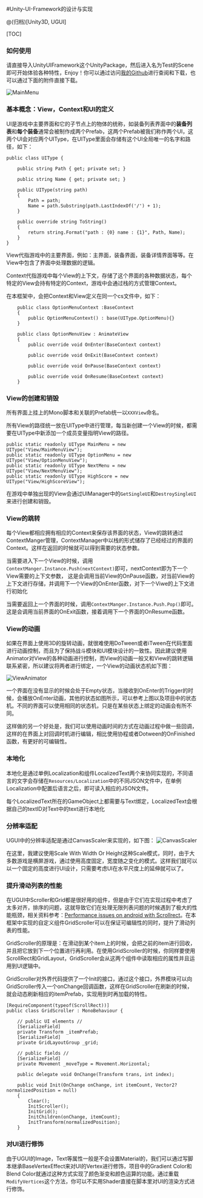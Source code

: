 #Unity-UI-Framework的设计与实现

@(归档)[Unity3D, UGUI]

[TOC]

### 如何使用

请直接导入UnityUIFramework这个UnityPackage，然后进入名为Test的Scene即可开始体验各种特性，Enjoy！你可以通过访问[我的Github](https://github.com/MrNerverDie/Unity-UI-Framework)进行查阅和下载，也可以通过下面的附件直接下载。

![MainMenu](http://images2015.cnblogs.com/blog/447331/201509/447331-20150913161748965-843856388.png)

### 基本概念：View，Context和UI的定义

UI是游戏中主要界面和它的子节点上的物体的统称，如装备列表界面中的**装备列表**和**每个装备**通常会被制作成两个Prefab，这两个Prefab被我们称作两个UI，这两个UI会对应两个UIType，在UIType里面会存储有这个UI全局唯一的名字和路径，如下：

```
public class UIType {

    public string Path { get; private set; }

    public string Name { get; private set; }

    public UIType(string path)
    {
        Path = path;
        Name = path.Substring(path.LastIndexOf('/') + 1);
    }

    public override string ToString()
    {
        return string.Format("path : {0} name : {1}", Path, Name);
    }
}
```

View代指游戏中的主要界面，例如：主界面，装备界面，装备详情界面等等。在View中包含了界面中处理数据的逻辑。

Context代指游戏中每个View的上下文，存储了这个界面的各种数据状态，每个特定的View会持有特定的Context，游戏中会通过栈的方式管理Context。

在本框架中，会把Context和View定义在同一个cs文件中，如下：

```
    public class OptionMenuContext :BaseContext
    {
        public OptionMenuContext() : base(UIType.OptionMenu){}
    }

    public class OptionMenuView : AnimateView
    {
        public override void OnEnter(BaseContext context)

        public override void OnExit(BaseContext context)

        public override void OnPause(BaseContext context)

        public override void OnResume(BaseContext context)
    }
```

### View的创建和销毁

所有界面上挂上的Mono脚本和关联的Prefab统一以`XXXView`命名。

所有View的路径统一放在UIType中进行管理，每当新创建一个View的时候，都需要在UIType中新添加一个成员变量指明View的路径。

```
public static readonly UIType MainMenu = new UIType("View/MainMenuView");
public static readonly UIType OptionMenu = new UIType("View/OptionMenuView");
public static readonly UIType NextMenu = new UIType("View/NextMenuView");
public static readonly UIType HighScore = new UIType("View/HighScoreView");
```

在游戏中单独出现的View会通过UIManager中的`GetSingleUI`和`DestroySingleUI`来进行创建和销毁。

### View的跳转

每个View都相应拥有相应的Context来保存该界面的状态，View的跳转通过ContextManger管理，ContextManager中以栈的形式储存了已经经过的界面的Context。这样在返回的时候就可以得到需要的状态参数。

当需要进入下一个View的时候，调用`ContextManger.Instance.Push(nextContext)`即可，nextContext即为下一个View需要的上下文参数， 这是会调用当前View的OnPause函数，对当前View的上下文进行存储，并调用下一个View的OnEnter函数，对下一个Viwe的上下文进行初始化

当需要返回上一个界面的时候，调用`ContextManger.Instance.Push.Pop()`即可。这是会调用当前界面的OnExit函数，接着调用下一个界面的OnResume函数。

### View的动画

如果在界面上使用3D的旋转动画，就很难使用DoTween或者iTween在代码里面进行动画控制，而且为了保持战斗模块和UI模块设计的一致性。因此建议使用Animator对View的各种动画进行控制，而View的动画一般又和View的跳转逻辑联系紧密，所以建议将两者进行绑定，一个View的动画状态机如下图：

![ViewAnimator](http://images.cnblogs.com/cnblogs_com/neverdie/688179/o_ViewAnimator_resizeSmall_width=1920.png)

一个界面在没有显示的时候会处于Empty状态，当接收到OnEnter的Trigger的时候，会播放OnEnter动画，其他的状态如图所示，可以参考上图以及项目中的状态机。不同的界面可以使用相同的状态机，只是在某些状态上绑定的动画会有所不同。

这样做的另一个好处是，我们可以使用动画时间的方式在动画过程中做一些回调，这样的在界面上对回调时机进行编辑，相比使用协程或者Dotween的OnFinished函数，有更好的可编辑性。

### 本地化

本地化是通过单例Localization和组件LocalizedText两个来协同实现的，不同语言的文字会存储在`Resources/Localization`中的不同JSON文件中，在单例Localization中配置后语言之后，即可读入相应的JSON文件。

每个LocalizedText所在的GameObject上都需要与Text绑定，LocalizedText会根据自己的textID对Text中的text进行本地化

### 分辨率适配

UGUI中的分辨率适配是通过CanvasScaler来实现的，如下图：
![CanvasScaler](http://images.cnblogs.com/cnblogs_com/neverdie/688179/o_-Unnamed%20QQ%20Screenshot20150728200015.png)

在这里，我建议使用Scale With Width Or Height这种Scale模式，同时，由于大多数游戏是横屏游戏，通过使用高度固定，宽度随之变化的模式。这样我们就可以以一个固定的高度进行UI设计，只需要考虑UI在水平尺度上的延伸就可以了。

### 提升滑动列表的性能

在UGUI中Scroller和Grid都是很好用的组件，但是由于它们在实现过程中考虑了太多对齐，排序的问题，这就导致它们在处理无限列表问题的时候遇到了极大的性能瓶颈，相关资料参考：[Performance issues on android with Scrollrect](http://forum.unity3d.com/threads/performance-issues-on-android-with-scrollrect.284448/)。在本框架中实现的自定义组件GridScroller可以在保证可编辑性的同时，提升了滑动列表的性能。

GridScroller的原理是：在滑动到某个item上的时候，会把之前的item进行回收，并且把它放到下一个位置进行再利用。在使用GridScroller的时候，你同样要使用ScrollRect和GridLayout，GridScroller会从这两个组件中读取相应的属性并且运用到UI逻辑中。

GridScroller对外界代码提供了一个Init的接口，通过这个接口，外界模块可以向GridScroller传入一个onChange回调函数，这样在GridScroller在刷新的时候，就会动态刷新相应的itemPrefab，实现用到时再加载的特性。

```
[RequireComponent(typeof(ScrollRect))]
public class GridScroller : MonoBehaviour {

    // public UI elements //
    [SerializeField]
    private Transform _itemPrefab;
    [SerializeField]
    private GridLayoutGroup _grid;

    // public fields //
    [SerializeField]
    private Movement _moveType = Movement.Horizontal;
    
    public delegate void OnChange(Transform trans, int index);
    
    public void Init(OnChange onChange, int itemCount, Vector2? normalizedPosition = null)
    {
        Clear();
        InitScroller();
        InitGrid();
        InitChildren(onChange, itemCount);
        InitTransform(normalizedPosition);
    }
```

### 对UI进行修饰

由于UGUI的Image，Text等属性一般是不会设置Material的，我们可以通过写脚本继承BaseVertexEffect来对UI的Vertex进行修饰，项目中的Gradient Color和Blend Color就通过这种方式实现了颜色渐变和颜色运算的功能。通过重载`ModifyVertices`这个方法，你可以不实用Shader直接在脚本里对UI的渲染方式进行修饰。